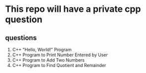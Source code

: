 # This repo will have a private cpp question

## questions
1. C++ "Hello, World!" Program
2. C++ Program to Print Number Entered by User
3. C++ Program to Add Two Numbers
4. C++ Program to Find Quotient and Remainder
